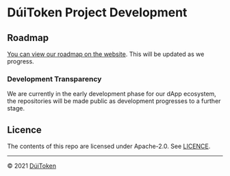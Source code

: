 # DúiToken Project Development

## Roadmap
[You can view our roadmap on the website](https://DuiCrypto.com/). This will be updated as we progress.

### Development Transparency
We are currently in the early development phase for our dApp ecosystem, the repositories will be made public as development progresses to a further stage.

## Licence

The contents of this repo are licensed under Apache-2.0. See [LICENCE](https://github.com/DuiToken/DuiToken/LICENCE).

-----

© 2021 [DúiToken](https://DuiCrypto.com)
